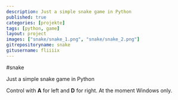 ```yaml
---
description: Just a simple snake game in Python
published: true
categories: [projekte]
tags: [python, game]
layout: project
images: ["snake/snake_1.png", "snake/snake_2.png"]
gitrepositoryname: snake
gitusername: fliiiix
---
```


#snake

Just a simple snake game in Python


Control with <strong>A</strong> for left and <strong>D</strong> for right. At the moment Windows only.